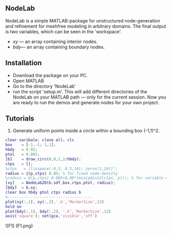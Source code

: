 ## NodeLab  
NodeLab is a simple MATLAB-package for unstructured node-generation and refinement for meshfree modeling in arbitrary domains. The final output is two variables, which can be seen in the 'workspace'.
  * *xy* — an array containing interior nodes.
  * *bdy*— an array containing boundary nodes. 

## Installation
* Download the package on your PC. 
* Open MATLAB
* Go to the directory 'NodeLab'
* run the script 'setup.m'. This will add different directories of the NodeLab on your MATLAB path — only for the current session. Now you are ready to run the demos and generate nodes for your own project. 

## Tutorials
1. Generate uniform points inside a circle within a bounding box (-1,1)^2. 
```matlab
clear varibale; close all; clc
box    = [-1,-1; 1,1];
hbdy   = 0.02;
ptol   = 0.001;
[b]    = draw_circ(0,0,1,2/hbdy);
ctps   = [];
%ctps   = [linspace(-0.5, 0.5,10); zeros(1,10)]';        
radius = @(p,ctps) 0.05; % for fixed node-density
%radius = @(p,ctps) 0.005+0.08*(min(pdist2(ctps, p))); % for variable node-density
[xy]   = NodeLab2D(b.sdf,box,ctps,ptol, radius);
[bdy]  = b.xy;
clear box hbdy ptol ctps radius b
%-------------------------------------
plot(xy(:,1), xy(:,2),'.k','MarkerSize',12)
hold on
plot(bdy(:,1), bdy(:,2), '.k','MarkerSize',12)
axis('square'); set(gca,'visible','off') 
```
![F1] (F1.png) 

